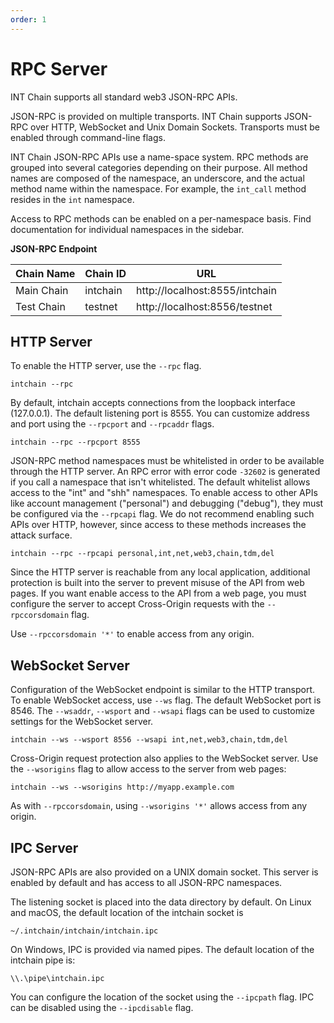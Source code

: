 ```yaml
---
order: 1
---
```


# RPC Server

INT Chain supports all standard web3 JSON-RPC APIs. 

JSON-RPC is provided on multiple transports. INT Chain supports JSON-RPC over HTTP,
WebSocket and Unix Domain Sockets. Transports must be enabled through
command-line flags.

INT Chain JSON-RPC APIs use a name-space system. RPC methods are grouped into
several categories depending on their purpose. All method names are composed of
the namespace, an underscore, and the actual method name within the namespace.
For example, the `int_call` method resides in the `int` namespace.

Access to RPC methods can be enabled on a per-namespace basis. Find
documentation for individual namespaces in the sidebar.

**JSON-RPC Endpoint**

| Chain Name | Chain ID |               URL              |
|:-----------|----------|--------------------------------|
| Main Chain | intchain | http://localhost:8555/intchain |
| Test Chain | testnet  | http://localhost:8556/testnet  |

## HTTP Server

To enable the HTTP server, use the `--rpc` flag.

    intchain --rpc

By default, intchain accepts connections from the loopback interface (127.0.0.1).
The default listening port is 8555. You can customize address and port using the
`--rpcport` and `--rpcaddr` flags.

    intchain --rpc --rpcport 8555

JSON-RPC method namespaces must be whitelisted in order to be available through
the HTTP server. An RPC error with error code `-32602` is generated if you call a
namespace that isn't whitelisted. The default whitelist allows access to the "int"
and "shh" namespaces. To enable access to other APIs like account management ("personal")
and debugging ("debug"), they must be configured via the `--rpcapi` flag. We do
not recommend enabling such APIs over HTTP, however, since access to these
methods increases the attack surface.

    intchain --rpc --rpcapi personal,int,net,web3,chain,tdm,del

Since the HTTP server is reachable from any local application, additional
protection is built into the server to prevent misuse of the API from web pages.
If you want enable access to the API from a web page, you must configure the
server to accept Cross-Origin requests with the `--rpccorsdomain` flag.

Use `--rpccorsdomain '*'` to enable access from any origin.

## WebSocket Server

Configuration of the WebSocket endpoint is similar to the HTTP transport. To
enable WebSocket access, use `--ws` flag. The default WebSocket port is 8546.
The `--wsaddr`, `--wsport` and `--wsapi` flags can be used to customize settings
for the WebSocket server.

    intchain --ws --wsport 8556 --wsapi int,net,web3,chain,tdm,del

Cross-Origin request protection also applies to the WebSocket server. Use the
`--wsorigins` flag to allow access to the server from web pages:

    intchain --ws --wsorigins http://myapp.example.com

As with `--rpccorsdomain`, using `--wsorigins '*'` allows access from any origin.

## IPC Server

JSON-RPC APIs are also provided on a UNIX domain socket. This server is enabled
by default and has access to all JSON-RPC namespaces.

The listening socket is placed into the data directory by default. On Linux and macOS,
the default location of the intchain socket is

    ~/.intchain/intchain/intchain.ipc

On Windows, IPC is provided via named pipes. The default location of the intchain pipe is:

    \\.\pipe\intchain.ipc
    
You can configure the location of the socket using the `--ipcpath` flag. IPC can
be disabled using the `--ipcdisable` flag.
